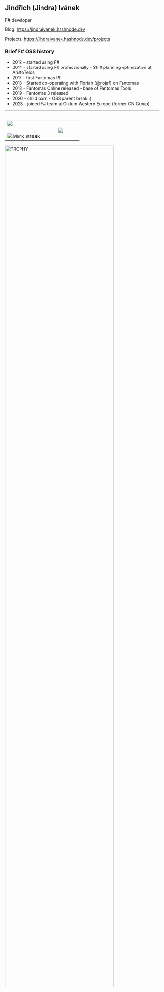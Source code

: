 ## Jindřich (Jindra) Ivánek

F# developer

Blog: https://jindraivanek.hashnode.dev

Projects: https://jindraivanek.hashnode.dev/projects

### Brief F# OSS history
- 2012 - started using F#
- 2014 - started using F# professionally - Shift planning optimization at AristoTelos
- 2017 - first Fantomas PR
- 2018 - Started co-operating with Florian (@nojaf) on Fantomas
- 2018 - Fantomas Online released - base of Fantomas Tools
- 2019 - Fantomas 3 released
- 2020 - child born - OSS parent break :)
- 2023 - joined F# team at Ciklum Western Europe (former CN Group)

----

<!--- stats & Trophy (start) -->

<p align="left">
  <!--- stats (start) -->
<table align="left">
<tr border="none">
<td width="50%" align="center">
  <img  align="left"  src="https://github-readme-stats.vercel.app/api?username=jindraivanek&theme=dark&show_icons=true&count_private=true" />
  <br></br>
  <img  title="🔥 Get streak stats for your profile at git.io/streak-stats" alt="Mark streak" src="https://github-readme-streak-stats.herokuapp.com/?user=jindraivanek&theme=dark&hide_border=false" /> 
</td>


<td width="50%" align="center">

  <img  align="center"  src="https://github-readme-stats.anuraghazra1.vercel.app/api/top-langs/?username=jindraivanek&theme=dark&hide_border=false&no-bg=true&no-frame=true&langs_count=7"/>

  </td>
</tr>
</table>
<!--- stats (end) -->

<!--- trophy (start) -->

<div align=left>
  <a href="https://github.com/ryo-ma/github-profile-trophy" title="Go to Source">
      <img align="center" width=84% src="https://github-profile-trophy.vercel.app/?username=jindraivanek&theme=radical&row=1&column=7&margin-h=15&margin-w=5&no-bg=true" alt="TROPHY" />
    </a>
</div>

<!--- trophy (end) -->
</p>        
<!--- stats (end) -->

<!--
**jindraivanek/jindraivanek** is a ✨ _special_ ✨ repository because its `README.md` (this file) appears on your GitHub profile.

Here are some ideas to get you started:

- 🔭 I’m currently working on ...
- 🌱 I’m currently learning ...
- 👯 I’m looking to collaborate on ...
- 🤔 I’m looking for help with ...
- 💬 Ask me about ...
- 📫 How to reach me: ...
- 😄 Pronouns: ...
- ⚡ Fun fact: ...
-->
